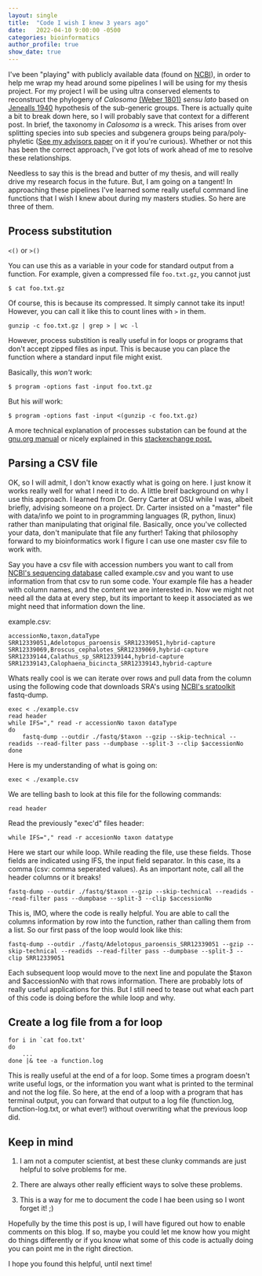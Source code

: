 ```yaml
---
layout: single
title:  "Code I wish I knew 3 years ago"
date:   2022-04-10 9:00:00 -0500
categories: bioinformatics
author_profile: true
show_date: true
---
```


I've been "playing" with publicly available data (found on [NCBI](https://www.ncbi.nlm.nih.gov/ "National Center for Biotechnology Information")), in order to help me wrap my head around some pipelines I will be using for my thesis project. For my project I will be using ultra conserved elements to reconstruct the phylogeny of *Calosoma* [(Weber 1801)](https://www.biodiversitylibrary.org/bibliography/8639 "Biodiversity Heritage Library") *sensu lato* based on [Jenealls 1940](https://bibliotheques.mnhn.fr/EXPLOITATION/infodoc/ged/viewportalpublished.ashx?eid=IFD_FICJOINT_MEMMN_S000_1940_T013_N001_1 "PDF from Muséum National D'Histoire Naturalle Paris") hypothesis of the sub-generic groups. There is actually quite a bit to break down here, so I will probably save that context for a different post. In brief, the taxonomy in *Calosoma* is a wreck. This arises from over splitting species into sub species and subgenera groups being para/poly-phyletic ([See my advisors paper](https://toussaintlab.files.wordpress.com/2018/02/toussaint-and-gillett-2018-biol-j-linn-soc-rekindling-jeannel_s-gondwanan-vision-phylogenetics-and-evolution-of-carabinae-with-a-focus-on-calosoma-caterpillar-hunter-beetles.pdf "link to pdf") on it if you're curious). Whether or not this has been the correct approach, I've got lots of work ahead of me to resolve these relationships.

Needless to say this is the bread and butter of my thesis, and will really drive my research focus in the future. But, I am going on a tangent! In approaching these pipelines I've learned some really useful command line functions that I wish I knew about during my masters studies. So here are three of them.

## Process substitution
`<()` or `>()`

You can use this as a variable in your code for standard output from a function. For example, given a compressed file `foo.txt.gz`, you cannot just

    $ cat foo.txt.gz

Of course, this is because its compressed. It simply cannot take its input! However, you can call it like this to count lines with `>` in them.

    gunzip -c foo.txt.gz | grep > | wc -l

However, process substition is really useful in for loops or programs that don't accept zipped files as input. This is because you can place the function where a standard input file might exist.

Basically, this _won't_ work:

    $ program -options fast -input foo.txt.gz

But his _will_ work:

    $ program -options fast -input <(gunzip -c foo.txt.gz)

A more technical explanation of processes substation can be found at the [gnu.org manual](https://www.gnu.org/software/bash/manual/html_node/Process-Substitution.html "process substitution") or nicely explained in this [stackexchange post.](https://unix.stackexchange.com/a/609384 "by Stéphane Chazelas")

## Parsing a CSV file

OK, so I will admit, I don't know exactly what is going on here. I just know it works really well for what I need it to do. A little breif background on why  I use this approach. I learned from Dr. Gerry Carter at OSU while I was, albeit briefly, advising someone on a project. Dr. Carter insisted on a "master" file with data/info we point to in programming languages (R, python, linux) rather than manipulating that original file. Basically, once you've collected your data, don't manipulate that file any further! Taking that philosophy forward to my bioinformatics work I figure I can use one master csv file to work with.

Say you have a csv file with accession numbers you want to call from [NCBI's sequencing database](https://www.ncbi.nlm.nih.gov/sra "Sequencing Read Archive") called example.csv and you want to use information from that csv to run some code. Your example file has a header with column names, and the content we are interested in. Now we might not need all the data at every step, but its important to keep it associated as we might need that information down the line.

example.csv:

    accessionNo,taxon,dataType
    SRR12339051,Adelotopus_paroensis_SRR12339051,hybrid-capture
    SRR12339069,Broscus_cephalotes_SRR12339069,hybrid-capture
    SRR12339144,Calathus_sp_SRR12339144,hybrid-capture
    SRR12339143,Calophaena_bicincta_SRR12339143,hybrid-capture

Whats really cool is we can iterate over rows and pull data from the column using the following code that downloads SRA's using [NCBI's sratoolkit](https://github.com/ncbi/sra-tools "sratools gibhub") fastq-dump.

    exec < ./example.csv
    read header
    while IFS="," read -r accessionNo taxon dataType
    do
        fastq-dump --outdir ./fastq/$taxon --gzip --skip-technical --readids --read-filter pass --dumpbase --split-3 --clip $accessionNo
    done


Here is my understanding of what is going on:

`exec < ./example.csv`

We are telling bash to look at this file for the following commands:

`read header`

Read the previously "exec'd" files header:

`while IFS="," read -r accesionNo taxon datatype`

Here we start our while loop. While reading the file, use these fields. Those fields are indicated using IFS, the input field separator. In this case, its a comma (csv: comma seperated values). As an important note, call all the header columns or it breaks!

    fastq-dump --outdir ./fastq/$taxon --gzip --skip-technical --readids --read-filter pass --dumpbase --split-3 --clip $accessionNo


This is, IMO, where the code is really helpful. You are able to call the columns information by row into the function, rather than calling them from a list. So our first pass of the loop would look like this:

    fastq-dump --outdir ./fastq/Adelotopus_paroensis_SRR12339051 --gzip --skip-technical --readids --read-filter pass --dumpbase --split-3 --clip SRR12339051

Each subsequent loop would move to the next line and populate the $taxon and $accessionNo with that rows information. There are probably lots of really useful applications for this. But I still need to tease out what each part of this code is doing before the while loop and why.

## Create a log file from a for loop

    for i in `cat foo.txt'
    do
        ...
    done |& tee -a function.log

This is really useful at the end of a for loop. Some times a program doesn't write useful logs, or the information you want what is printed to the terminal and not the log file. So here, at the end of a loop with a program that has terminal output, you can forward that output to a log file (function.log, function-log.txt, or what ever!) without overwriting what the previous loop did.


## Keep in mind
1) I am not a computer scientist, at best these clunky commands are just helpful to solve problems for me.

2) There are always other really efficient ways to solve these problems.

3) This is a way for me to document the code I hae been using so I wont forget it! ;)

Hopefully by the time this post is up, I will have figured out how to enable comments on this blog. If so, maybe you could let me know how you might do things differently or if you know what some of this code is actually doing you can point me in the right direction.

I hope you found this helpful, until next time!
